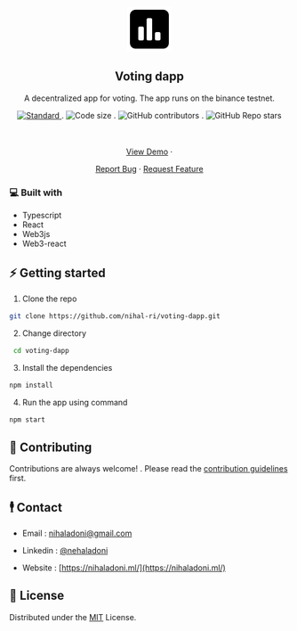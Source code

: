 <!-- PROJECT LOGO -->
<br />
<div align="center">
  <a href="https://github.com/nihal-ri/voting-dapp">

<img src="https://raw.githubusercontent.com/nihal-ri/my-resources/main/poll.png" alt="Logo" width="80" height="80" />

</a>

<h2 align="center">Voting dapp</h2>

  <p align="center">
    A decentralized app for voting. The app runs on the binance testnet.
  </p>

<!-- Shields -->
  <div align="center">
    <a href="https://standardjs.com">
      <img src="https://img.shields.io/badge/code%20style-standard-brightgreen.svg?style=flat"
        alt="Standard" />
    </a>
.
    <img src="https://img.shields.io/github/languages/code-size/nihal-ri/voting-dapp?style=flat-square" alt="Code size" />
.
<img alt="GitHub contributors" src="https://img.shields.io/github/contributors/nihal-ri/voting-dapp?style=flat-square">
.
<img alt="GitHub Repo stars" src="https://img.shields.io/github/stars/nihal-ri/voting-dapp?style=social">

  </div>

  <br />
  <br />
  <p>

<a href="https://nhlvote.surge.sh/">View Demo</a>
·

<a href="https://github.com/nihal-ri/voting-dapp/issues">Report Bug</a>
·
<a href="https://github.com/nihal-ri/voting-dapp/issues">Request Feature</a>

</p>
</div>

<!-- ABOUT THE PROJECT -->

### 💻 Built with

<ul>
  
  <li>Typescript</li>
  
  <li>React</li>
  
  <li>Web3js</li>
  
  <li>Web3-react</li>
  
</ul>

<!-- GETTING STARTED -->

## ⚡ Getting started

1. Clone the repo

```sh
git clone https://github.com/nihal-ri/voting-dapp.git
```

2. Change directory

```sh
 cd voting-dapp
```

3. Install the dependencies

```sh
npm install
```

4. Run the app using command

```sh
npm start
```

<!-- CONTRIBUTING -->

## 🌟 Contributing

Contributions are always welcome! . Please read the [contribution guidelines](CONTRIBUTING) first.

<!-- CONTACT -->

## 🕴️ Contact

- Email : [nihaladoni@gmail.com](mailto:nihaladoni@gmail.com)

- Linkedin : [@nehaladoni](https://linkedin.com/in/nehaladoni)

- Website : [https://nihaladoni.ml/](https://nihaladoni.ml/)

<!-- LICENSE -->

## 🔔 License

Distributed under the [MIT](LICENSE) License.
